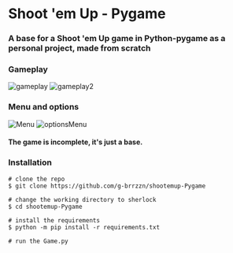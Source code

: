# Shoot 'em Up - Pygame

### A base for a Shoot 'em Up game in Python-pygame as a personal project, made from scratch

### Gameplay
![gameplay](https://github.com/g-brrzzn/shootemup-Pygame/assets/136928835/4972238b-930c-401c-8c3e-cb15c38682df)
![gameplay2](https://github.com/g-brrzzn/shootemup-Pygame/assets/136928835/5bca2c0a-3e60-4f69-8c46-49ab5bf1459e)

### Menu and options
![Menu](https://github.com/g-brrzzn/shootemup-Pygame/assets/136928835/b2780aeb-5c67-4b22-8999-a23ffb58d4ef)
![optionsMenu](https://github.com/g-brrzzn/shootemup-Pygame/assets/136928835/b9c69c14-6ba4-4989-828a-22d28db6d563)

#### The game is incomplete, it's just a base.
### Installation

```console
# clone the repo
$ git clone https://github.com/g-brrzzn/shootemup-Pygame

# change the working directory to sherlock
$ cd shootemup-Pygame

# install the requirements
$ python -m pip install -r requirements.txt

# run the Game.py
```

